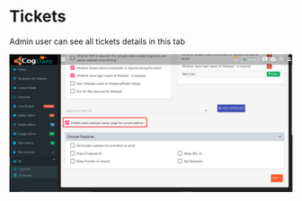 # Tickets

Admin user can see all tickets details in this tab

![](../../.gitbook/assets/image%20%2863%29.png)


